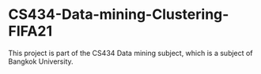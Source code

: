 # CS434-Data-mining-Clustering-FIFA21
This project is part of the CS434 Data mining subject, which is a subject of Bangkok University.
